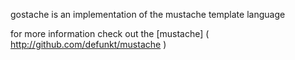 gostache is an implementation of the mustache template language

for more information check out the [mustache] ( http://github.com/defunkt/mustache )
